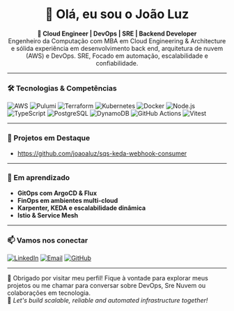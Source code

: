 <h1 align="center">👋 Olá, eu sou o João Luz</h1>

<p align="center">
  <b>🚀 Cloud Engineer | DevOps | SRE | Backend Developer </b><br/>
  Engenheiro da Computação com MBA em Cloud Engineering & Architecture e sólida experiência em desenvolvimento back end, arquitetura de nuvem (AWS) e DevOps. SRE, Focado em automação, escalabilidade e confiabilidade.
</p>

---

### 🛠️ Tecnologias & Competências

![AWS](https://img.shields.io/badge/AWS-232F3E?style=for-the-badge&logo=amazonaws&logoColor=white)
![Pulumi](https://img.shields.io/badge/Pulumi-8131AF?style=for-the-badge&logo=pulumi&logoColor=white)
![Terraform](https://img.shields.io/badge/Terraform-7B42BC?style=for-the-badge&logo=terraform&logoColor=white)
![Kubernetes](https://img.shields.io/badge/Kubernetes-326CE5?style=for-the-badge&logo=kubernetes&logoColor=white)
![Docker](https://img.shields.io/badge/Docker-2496ED?style=for-the-badge&logo=docker&logoColor=white)
![Node.js](https://img.shields.io/badge/Node.js-339933?style=for-the-badge&logo=nodedotjs&logoColor=white)
![TypeScript](https://img.shields.io/badge/TypeScript-3178C6?style=for-the-badge&logo=typescript&logoColor=white)
![PostgreSQL](https://img.shields.io/badge/PostgreSQL-4169E1?style=for-the-badge&logo=postgresql&logoColor=white)
![DynamoDB](https://img.shields.io/badge/DynamoDB-4053D6?style=for-the-badge&logo=amazondynamodb&logoColor=white)
![GitHub Actions](https://img.shields.io/badge/GitHub%20Actions-2088FF?style=for-the-badge&logo=githubactions&logoColor=white)
![Vitest](https://img.shields.io/badge/Vitest-6E9F18?style=for-the-badge&logo=vitest&logoColor=white)

---

### 📌 Projetos em Destaque
- https://github.com/joaoaluz/sqs-keda-webhook-consumer

---

### 🎯 Em aprendizado

- **GitOps com ArgoCD & Flux**
- **FinOps em ambientes multi-cloud**
- **Karpenter, KEDA e escalabilidade dinâmica**
- **Istio & Service Mesh**

---

### 📫 Vamos nos conectar

[![LinkedIn](https://img.shields.io/badge/LinkedIn-0A66C2?style=for-the-badge&logo=linkedin&logoColor=white)](https://www.linkedin.com/in/joaoalvesluz/)
[![Email](https://img.shields.io/badge/E--mail-D14836?style=for-the-badge&logo=gmail&logoColor=white)](mailto:engluzjoao@gmail.com)
[![GitHub](https://img.shields.io/badge/GitHub-100000?style=for-the-badge&logo=github&logoColor=white)](https://github.com/joaoaluz)

---

💬 Obrigado por visitar meu perfil! Fique à vontade para explorar meus projetos ou me chamar para conversar sobre DevOps, Sre Nuvem ou colaborações em tecnologia.  
🚀 *Let's build scalable, reliable and automated infrastructure together!*
